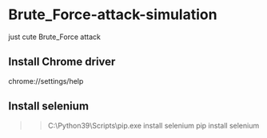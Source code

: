 # Brute_Force-attack-simulation
just cute Brute_Force attack

## Install Chrome driver
chrome://settings/help

## Install selenium
>> C:\Python39\Scripts\pip.exe install selenium
>> pip install selenium
